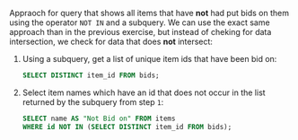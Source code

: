 Appraoch for query that shows all items that have __not__ had put bids on them using the operator `NOT IN` and a subquery.
We can use the exact same approach than in the previous exercise, but instead of cheking for data intersection, we check for data that does __not__ intersect:

1. Using a subquery, get a list of unique item ids that have been bid on:

   ```sql
   SELECT DISTINCT item_id FROM bids;
   ```

2. Select item names which have an id that does not occur in the list returned by the subquery from step `1`:

   ```sql
   SELECT name AS "Not Bid on" FROM items
   WHERE id NOT IN (SELECT DISTINCT item_id FROM bids);
   ```

   ​